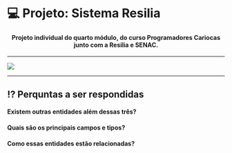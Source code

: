 # 💻 Projeto: Sistema Resilia
<div align="center" style="display: inline_block">

#### Projeto individual do quarto módulo, do curso Programadores Cariocas junto com a Resilia e SENAC.

</div>

---

<img align="center" src="https://virtualbackgrounds.site/wp-content/uploads/2022/03/simple-bookshelf.jpg">

---

## ⁉ Perquntas a ser respondidas

#### Existem outras entidades além dessas três?

#### Quais são os principais campos e tipos?

#### Como essas entidades estão relacionadas?

